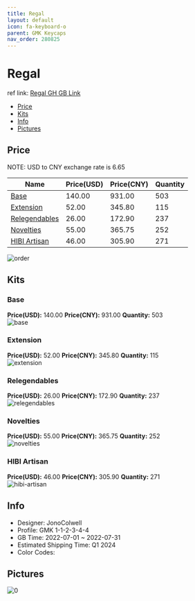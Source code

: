 ```yaml
---
title: Regal 
layout: default
icon: fa-keyboard-o
parent: GMK Keycaps
nav_order: 280825
---
```


# Regal 

ref link: [Regal GH GB Link](https://geekhack.org/index.php?topic=117656.0)

* [Price](#price)
* [Kits](#kits)
* [Info](#info)
* [Pictures](#pictures)

## Price

NOTE: USD to CNY exchange rate is 6.65

| Name          | Price(USD)   |  Price(CNY) | Quantity |
| ------------- | ------------ |  ---------- | -------- |
|[Base](#base)|140.00|931.00|503|
|[Extension](#extension)|52.00|345.80|115|
|[Relegendables](#relegendables)|26.00|172.90|237|
|[Novelties](#novelties)|55.00|365.75|252|
|[HIBI Artisan](#hibi-artisan)|46.00|305.90|271|

<img src="{{ 'assets/images/gmk-keycaps/Regal/order.png' | relative_url }}" alt="order" class="image featured">

## Kits
### Base  
**Price(USD):** 140.00	**Price(CNY):** 931.00	**Quantity:** 503  
<img src="{{ 'assets/images/gmk-keycaps/Regal/kits_pics/base.jpg' | relative_url }}" alt="base" class="image featured">

### Extension  
**Price(USD):** 52.00	**Price(CNY):** 345.80	**Quantity:** 115  
<img src="{{ 'assets/images/gmk-keycaps/Regal/kits_pics/extension.jpg' | relative_url }}" alt="extension" class="image featured">

### Relegendables  
**Price(USD):** 26.00	**Price(CNY):** 172.90	**Quantity:** 237  
<img src="{{ 'assets/images/gmk-keycaps/Regal/kits_pics/relegendables.jpg' | relative_url }}" alt="relegendables" class="image featured">

### Novelties  
**Price(USD):** 55.00	**Price(CNY):** 365.75	**Quantity:** 252  
<img src="{{ 'assets/images/gmk-keycaps/Regal/kits_pics/novelties.png' | relative_url }}" alt="novelties" class="image featured">

### HIBI Artisan  
**Price(USD):** 46.00	**Price(CNY):** 305.90	**Quantity:** 271  
<img src="{{ 'assets/images/gmk-keycaps/Regal/kits_pics/hibi-artisan.png' | relative_url }}" alt="hibi-artisan" class="image featured">

## Info
* Designer: JonoColwell  
* Profile: GMK 1-1-2-3-4-4  
* GB Time: 2022-07-01 ~ 2022-07-31  
* Estimated Shipping Time: Q1 2024  
* Color Codes:  


## Pictures  
<img src="{{ 'assets/images/gmk-keycaps/Regal/rendering_pics/0.jpg' | relative_url }}" alt="0" class="image featured">
